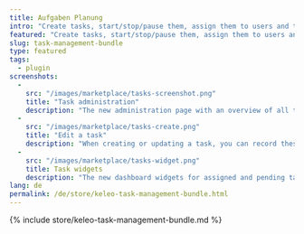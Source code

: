 ```yaml
---
title: Aufgaben Planung
intro: "Create tasks, start/stop/pause them, assign them to users and teams and record times - a todo-list management plugin for Kimai that adds two new dashboard widgets"
featured: "Create tasks, start/stop/pause them, assign them to users and teams - a todo-list management plugin that is connected to your time-tracker and adds two new dashboard widgets"
slug: task-management-bundle
type: featured
tags:
  - plugin
screenshots:
  - 
    src: "/images/marketplace/tasks-screenshot.png"
    title: "Task administration"
    description: "The new administration page with an overview of all tasks with tracked times, status and assignments"
  - 
    src: "/images/marketplace/tasks-create.png"
    title: "Edit a task"
    description: "When creating or updating a task, you can record these fields"
  - 
    src: "/images/marketplace/tasks-widget.png"
    title: Task widgets
    description: "The new dashboard widgets for assigned and pending tasks"
lang: de
permalink: /de/store/keleo-task-management-bundle.html
---
```


{% include store/keleo-task-management-bundle.md %}
